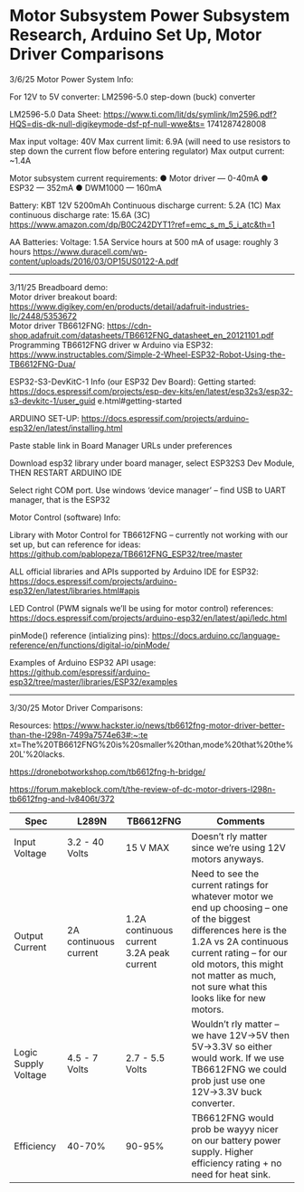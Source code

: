 # Motor Subsystem Power Subsystem Research, Arduino Set Up, Motor Driver Comparisons
3/6/25 
Motor Power System Info: 
 
For 12V to 5V converter: LM2596-5.0 step-down (buck) converter 
 
LM2596-5.0 Data Sheet: 
https://www.ti.com/lit/ds/symlink/lm2596.pdf?HQS=dis-dk-null-digikeymode-dsf-pf-null-wwe&ts=
1741287428008 
 
Max input voltage: 40V 
Max current limit: 6.9A (will need to use resistors to step down the current flow before entering 
regulator) 
Max output current: ~1.4A 
 
 
Motor subsystem current requirements: 
● Motor driver — 0-40mA 
● ESP32 — 352mA 
● DWM1000 — 160mA  
 
Battery: 
KBT 12V 5200mAh 
Continuous discharge current: 5.2A (1C) 
Max continuous discharge rate: 15.6A (3C) 
https://www.amazon.com/dp/B0C242DYT1?ref=emc_s_m_5_i_atc&th=1 
 
AA Batteries: 
Voltage: 1.5A 
Service hours at 500 mA of usage: roughly 3 hours 
https://www.duracell.com/wp-content/uploads/2016/03/OP15US0122-A.pdf

---

3/11/25 
Breadboard demo:  
Motor driver breakout board: 
https://www.digikey.com/en/products/detail/adafruit-industries-llc/2448/5353672  
Motor driver TB6612FNG: 
https://cdn-shop.adafruit.com/datasheets/TB6612FNG_datasheet_en_20121101.pdf  
Programming TB6612FNG driver w Arduino via ESP32: 
https://www.instructables.com/Simple-2-Wheel-ESP32-Robot-Using-the-TB6612FNG-Dua/  
 
 
ESP32-S3-DevKitC-1 Info (our ESP32 Dev Board): 
Getting started: 
https://docs.espressif.com/projects/esp-dev-kits/en/latest/esp32s3/esp32-s3-devkitc-1/user_guid
e.html#getting-started 
 
 
 
ARDUINO SET-UP: 
https://docs.espressif.com/projects/arduino-esp32/en/latest/installing.html 

Paste stable link in Board Manager URLs under preferences 

Download esp32 library under board manager, select ESP32S3 Dev Module, THEN 
RESTART ARDUINO IDE 

Select right COM port. Use windows ‘device manager’ – find USB to UART manager, 
that is the ESP32 
 
Motor Control (software) Info: 
 
Library with Motor Control for TB6612FNG – currently not working with our set up, but can 
reference for ideas:  
https://github.com/pablopeza/TB6612FNG_ESP32/tree/master 
 
ALL official libraries and APIs supported by Arduino IDE for ESP32: 
https://docs.espressif.com/projects/arduino-esp32/en/latest/libraries.html#apis 
 
LED Control (PWM signals we’ll be using for motor control) references: 
https://docs.espressif.com/projects/arduino-esp32/en/latest/api/ledc.html 
 
pinMode() reference (intializing pins): 
https://docs.arduino.cc/language-reference/en/functions/digital-io/pinMode/ 
 
Examples of Arduino ESP32 API usage: 
https://github.com/espressif/arduino-esp32/tree/master/libraries/ESP32/examples

---

3/30/25 
Motor Driver Comparisons: 
 
Resources: 
https://www.hackster.io/news/tb6612fng-motor-driver-better-than-the-l298n-7499a7574e63#:~:te
xt=The%20TB6612FNG%20is%20smaller%20than,mode%20that%20the%20L'%20lacks. 
 
https://dronebotworkshop.com/tb6612fng-h-bridge/ 
 
https://forum.makeblock.com/t/the-review-of-dc-motor-drivers-l298n-tb6612fng-and-lv8406t/372 
 
 
| Spec | L289N | TB6612FNG | Comments |
|------|-------|-----------|----------|
| Input Voltage | 3.2 - 40 Volts | 15 V MAX | Doesn’t rly matter since we’re using 12V motors anyways. |
| Output Current | 2A continuous current | 1.2A continuous current<br>3.2A peak current | Need to see the current ratings for whatever motor we end up choosing – one of the biggest differences here is the 1.2A vs 2A continuous current rating – for our old motors, this might not matter as much, not sure what this looks like for new motors. |
| Logic Supply Voltage | 4.5 - 7 Volts | 2.7 - 5.5 Volts | Wouldn’t rly matter – we have 12V->5V then 5V->3.3V so either would work. If we use TB6612FNG we could prob just use one 12V->3.3V buck converter. |
| Efficiency | 40-70% | 90-95% | TB6612FNG would prob be wayyy nicer on our battery power supply. Higher efficiency rating + no need for heat sink. |